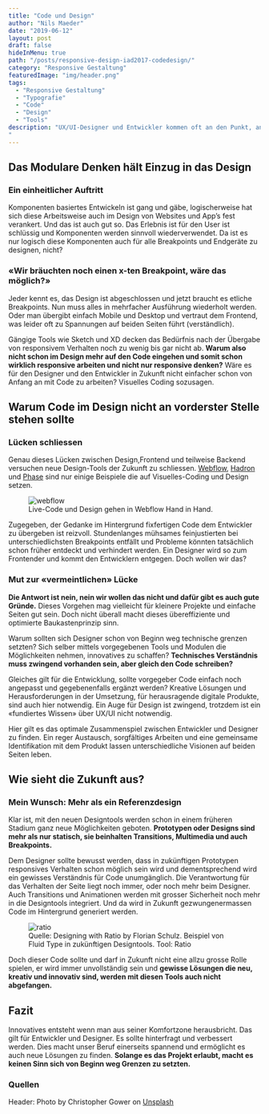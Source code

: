 ```yaml
---
title: "Code und Design"
author: "Nils Maeder"
date: "2019-06-12"
layout: post
draft: false
hideInMenu: true
path: "/posts/responsive-design-iad2017-codedesign/"
category: "Responsive Gestaltung"
featuredImage: "img/header.png"
tags:
  - "Responsive Gestaltung"
  - "Typografie"
  - "Code"
  - "Design"
  - "Tools"
description: "UX/UI-Designer und Entwickler kommen oft an den Punkt, an dem jeder am liebsten alles selber in die Hand nehmen würde. Zu grosse Abweichungen in der Umsetzung des Designs, utopische Vorstellungen im Design an die Entwicklung und fehlende Angaben bei gewissen Breakpoints, sind nur ein Bruchteil der Probleme. Müssen Designer in Zukunft mehr ins Frontend und Entwickler sich mehr für Design interessieren? Und hat dieses Problem Einfluss auf die Tools der Zukunft?
"
---
```




## Das Modulare Denken hält Einzug in das Design
### Ein einheitlicher Auftritt
Komponenten basiertes Entwickeln ist gang und gäbe, logischerweise hat sich diese Arbeitsweise auch im Design von Websites und App’s fest verankert. Und das ist auch gut so. Das Erlebnis ist für den User ist schlüssig und Komponenten werden sinnvoll wiederverwendet. Da ist es  nur logisch diese Komponenten auch für alle Breakpoints und Endgeräte zu designen, nicht?

### «Wir bräuchten noch einen x-ten Breakpoint, wäre das möglich?»
Jeder kennt es, das Design ist abgeschlossen und jetzt braucht es etliche Breakpoints.  Nun muss alles in mehrfacher Ausführung wiederholt werden. Oder man übergibt einfach Mobile und Desktop und vertraut dem Frontend, was leider oft zu Spannungen auf beiden Seiten führt (verständlich).

Gängige Tools wie Sketch und XD decken das Bedürfnis nach der Übergabe von responsivem Verhalten noch zu wenig bis gar nicht ab. **Warum also nicht schon im Design mehr auf den Code eingehen und somit schon wirklich responsive arbeiten und nicht nur responsive denken?** Wäre es für den Designer und den Entwickler in Zukunft nicht einfacher schon von Anfang an mit Code zu arbeiten? Visuelles Coding sozusagen.

## Warum Code im Design nicht an vorderster Stelle stehen sollte


### Lücken schliessen
Genau dieses Lücken zwischen Design,Frontend und teilweise Backend versuchen neue Design-Tools der Zukunft zu schliessen. [Webflow](https://webflow.com/?rfsn=1922075.cef653), [Hadron](https://hadron.app/) und [Phase](https://phase.com/) sind nur einige Beispiele die auf Visuelles-Coding und Design setzen.

<div class="wide-grid">
  <div class="col-1to12">
    <figure>
      <img src="https://i.imgur.com/duYGDYL.jpg" alt="webflow">
      <figcaption>Live-Code und Design gehen in Webflow Hand in Hand.</figcaption>
    </figure>
  </div>
</div>

Zugegeben, der Gedanke im Hintergrund fixfertigen Code dem Entwickler zu übergeben ist reizvoll. Stundenlanges mühsames feinjustierten bei unterschiedlichsten Breakpoints entfällt und Probleme könnten tatsächlich schon früher entdeckt und verhindert werden. Ein Designer wird so zum Frontender und kommt den Entwicklern entgegen. Doch wollen wir das?

### Mut zur «vermeintlichen» Lücke

**Die Antwort ist nein, nein wir wollen das nicht und dafür gibt es auch gute Gründe.** Dieses Vorgehen mag vielleicht für kleinere Projekte und einfache Seiten gut sein. Doch nicht überall macht dieses übereffiziente und optimierte Baukastenprinzip sinn.

Warum sollten sich Designer schon von Beginn weg technische grenzen setzten? Sich selber mittels vorgegebenen Tools und Modulen die Möglichkeiten nehmen, innovatives zu schaffen? **Technisches Verständnis muss zwingend vorhanden sein, aber gleich den Code schreiben?**

Gleiches gilt für die Entwicklung, sollte vorgegeber Code einfach noch angepasst und gegebenenfalls ergänzt werden? Kreative Lösungen und Herausforderungen in der Umsetzung, für herausragende digitale Produkte, sind auch hier notwendig. Ein Auge für Design ist zwingend, trotzdem ist ein «fundiertes Wissen» über UX/UI nicht notwendig.

Hier gilt es das optimale Zusammenspiel zwischen Entwickler und Designer zu finden. Ein reger Austausch, sorgfältiges Arbeiten und eine gemeinsame Identifikation mit dem Produkt lassen unterschiedliche Visionen auf beiden Seiten leben.


## Wie sieht die Zukunft aus?
### Mein Wunsch: Mehr als ein Referenzdesign
Klar ist, mit den neuen Designtools werden schon in einem früheren Stadium ganz neue Möglichkeiten geboten. **Prototypen oder Designs sind mehr als nur statisch, sie beinhalten Transitions, Multimedia und auch Breakpoints.**

Dem Designer sollte bewusst werden, dass in zukünftigen Prototypen responsives Verhalten schon möglich sein wird und dementsprechend wird ein gewisses Verständnis für Code unumgänglich. Die Verantwortung für das Verhalten der Seite liegt noch immer, oder noch mehr beim Designer. Auch Transitions und Animationen werden mit grosser Sicherheit noch mehr in die Designtools integriert. Und da wird in Zukunft gezwungenermassen Code im Hintergrund generiert werden.

<div class="wide-grid">
  <div class="col-1to12">
    <figure>
      <img src="https://i.imgur.com/OSpiiZH.gif" alt="ratio">
      <figcaption>Quelle: Designing with Ratio by Florian Schulz. Beispiel von Fluid Type in zukünftigen Designtools. Tool: Ratio</figcaption>
    </figure>
  </div>
</div>

Doch dieser Code sollte und darf in Zukunft nicht eine allzu grosse Rolle spielen, er wird immer unvollständig sein und **gewisse Lösungen die neu, kreativ und innovativ sind, werden mit diesen Tools auch nicht abgefangen.**



## Fazit
Innovatives entsteht wenn man aus seiner Komfortzone herausbricht. Das gilt für Entwickler und Designer. Es sollte hinterfragt und verbessert werden. Dies macht unser Beruf einerseits spannend und ermöglicht es auch neue Lösungen zu finden. **Solange es das Projekt erlaubt, macht es keinen Sinn sich von Beginn weg Grenzen zu setzten.**

### Quellen 
Header: Photo by Christopher Gower on [Unsplash](https://unsplash.com/photos/m_HRfLhgABo)

